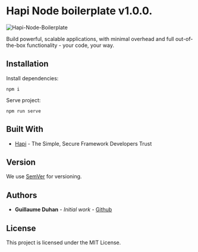 # Hapi Node boilerplate v1.0.0.

![Hapi-Node-Boilerplate](https://myhappyagency.com/blog/wp-content/uploads/2019/12/hn.png)

Build powerful, scalable applications, with minimal overhead and full out-of-the-box functionality - your code, your way.

## Installation

Install dependencies:
```
npm i
```
Serve project:
```
npm run serve
```

## Built With

* [Hapi](https://github.com/hapijs/hapi) - The Simple, Secure Framework Developers Trust

## Version

We use [SemVer](http://semver.org/) for versioning.

## Authors

* **Guillaume Duhan** - *Initial work* - [Github](https://github.com/guillaumeduhan)

## License

This project is licensed under the MIT License.
